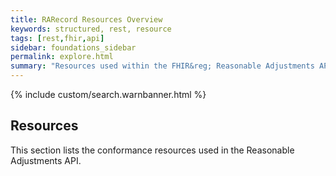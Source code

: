 ```yaml
---
title: RARecord Resources Overview
keywords: structured, rest, resource
tags: [rest,fhir,api]
sidebar: foundations_sidebar
permalink: explore.html
summary: "Resources used within the FHIR&reg; Reasonable Adjustments API."
---
```


{% include custom/search.warnbanner.html %}

## Resources ##

This section lists the conformance resources used in the Reasonable Adjustments API.  

